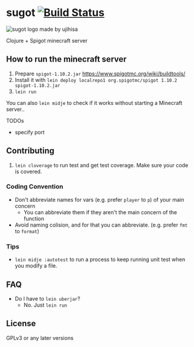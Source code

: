 # sugot [![Build Status](http://jenkins.raa0121.info/job/sugot/badge/icon)](http://jenkins.raa0121.info/job/sugot/)

![sugot logo made by ujihisa](http://cache.gyazo.com/8b5b3fba0e9ea94b303acd77e8920a8c.png)

Clojure + Spigot minecraft server

## How to run the minecraft server

1. Prepare `spigot-1.10.2.jar` https://www.spigotmc.org/wiki/buildtools/
2. Install it with `lein deploy localrepo1 org.spigotmc/spigot 1.10.2 spigot-1.10.2.jar`
3. `lein run`

You can also `lein midje` to check if it works without starting a Minecraft server..

TODOs

* specify port

## Contributing

1. `lein cloverage` to run test and get test coverage. Make sure your code is covered.

### Coding Convention

* Don't abbreviate names for vars (e.g. prefer `player` to `p`) of your main concern
    * You can abbreviate them if they aren't the main concern of the function
* Avoid naming colision, and for that you can abbreviate. (e.g. prefer `fmt` to `format`)

### Tips

  * `lein midje :autotest` to run a process to keep running unit test
    when you modify a file.

## FAQ

* Do I have to `lein uberjar`?
    * No. Just `lein run`

## License

GPLv3 or any later versions
